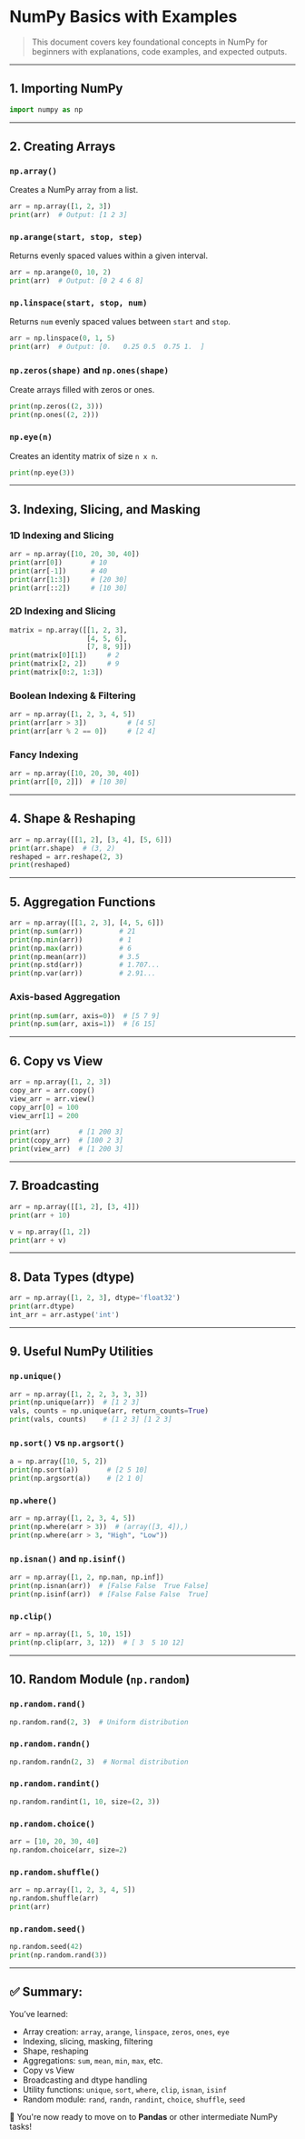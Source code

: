 # NumPy Basics with Examples

> This document covers key foundational concepts in NumPy for beginners with explanations, code examples, and expected outputs.

---

## 1. Importing NumPy

```python
import numpy as np
```

---

## 2. Creating Arrays

### `np.array()`

Creates a NumPy array from a list.

```python
arr = np.array([1, 2, 3])
print(arr)  # Output: [1 2 3]
```

### `np.arange(start, stop, step)`

Returns evenly spaced values within a given interval.

```python
arr = np.arange(0, 10, 2)
print(arr)  # Output: [0 2 4 6 8]
```

### `np.linspace(start, stop, num)`

Returns `num` evenly spaced values between `start` and `stop`.

```python
arr = np.linspace(0, 1, 5)
print(arr)  # Output: [0.   0.25 0.5  0.75 1.  ]
```

### `np.zeros(shape)` and `np.ones(shape)`

Create arrays filled with zeros or ones.

```python
print(np.zeros((2, 3)))
print(np.ones((2, 2)))
```

### `np.eye(n)`

Creates an identity matrix of size `n x n`.

```python
print(np.eye(3))
```

---

## 3. Indexing, Slicing, and Masking

### 1D Indexing and Slicing

```python
arr = np.array([10, 20, 30, 40])
print(arr[0])       # 10
print(arr[-1])      # 40
print(arr[1:3])     # [20 30]
print(arr[::2])     # [10 30]
```

### 2D Indexing and Slicing

```python
matrix = np.array([[1, 2, 3],
                   [4, 5, 6],
                   [7, 8, 9]])
print(matrix[0][1])     # 2
print(matrix[2, 2])     # 9
print(matrix[0:2, 1:3])
```

### Boolean Indexing & Filtering

```python
arr = np.array([1, 2, 3, 4, 5])
print(arr[arr > 3])          # [4 5]
print(arr[arr % 2 == 0])     # [2 4]
```

### Fancy Indexing

```python
arr = np.array([10, 20, 30, 40])
print(arr[[0, 2]])  # [10 30]
```

---

## 4. Shape & Reshaping

```python
arr = np.array([[1, 2], [3, 4], [5, 6]])
print(arr.shape)  # (3, 2)
reshaped = arr.reshape(2, 3)
print(reshaped)
```

---

## 5. Aggregation Functions

```python
arr = np.array([[1, 2, 3], [4, 5, 6]])
print(np.sum(arr))         # 21
print(np.min(arr))         # 1
print(np.max(arr))         # 6
print(np.mean(arr))        # 3.5
print(np.std(arr))         # 1.707...
print(np.var(arr))         # 2.91...
```

### Axis-based Aggregation

```python
print(np.sum(arr, axis=0))  # [5 7 9]
print(np.sum(arr, axis=1))  # [6 15]
```

---

## 6. Copy vs View

```python
arr = np.array([1, 2, 3])
copy_arr = arr.copy()
view_arr = arr.view()
copy_arr[0] = 100
view_arr[1] = 200

print(arr)       # [1 200 3]
print(copy_arr)  # [100 2 3]
print(view_arr)  # [1 200 3]
```

---

## 7. Broadcasting

```python
arr = np.array([[1, 2], [3, 4]])
print(arr + 10)

v = np.array([1, 2])
print(arr + v)
```

---

## 8. Data Types (dtype)

```python
arr = np.array([1, 2, 3], dtype='float32')
print(arr.dtype)
int_arr = arr.astype('int')
```

---

## 9. Useful NumPy Utilities

### `np.unique()`

```python
arr = np.array([1, 2, 2, 3, 3, 3])
print(np.unique(arr))  # [1 2 3]
vals, counts = np.unique(arr, return_counts=True)
print(vals, counts)    # [1 2 3] [1 2 3]
```

### `np.sort()` vs `np.argsort()`

```python
a = np.array([10, 5, 2])
print(np.sort(a))       # [2 5 10]
print(np.argsort(a))    # [2 1 0]
```

### `np.where()`

```python
arr = np.array([1, 2, 3, 4, 5])
print(np.where(arr > 3))  # (array([3, 4]),)
print(np.where(arr > 3, "High", "Low"))
```

### `np.isnan()` and `np.isinf()`

```python
arr = np.array([1, 2, np.nan, np.inf])
print(np.isnan(arr))  # [False False  True False]
print(np.isinf(arr))  # [False False False  True]
```

### `np.clip()`

```python
arr = np.array([1, 5, 10, 15])
print(np.clip(arr, 3, 12))  # [ 3  5 10 12]
```

---

## 10. Random Module (`np.random`)

### `np.random.rand()`

```python
np.random.rand(2, 3)  # Uniform distribution
```

### `np.random.randn()`

```python
np.random.randn(2, 3)  # Normal distribution
```

### `np.random.randint()`

```python
np.random.randint(1, 10, size=(2, 3))
```

### `np.random.choice()`

```python
arr = [10, 20, 30, 40]
np.random.choice(arr, size=2)
```

### `np.random.shuffle()`

```python
arr = np.array([1, 2, 3, 4, 5])
np.random.shuffle(arr)
print(arr)
```

### `np.random.seed()`

```python
np.random.seed(42)
print(np.random.rand(3))
```

---

## ✅ Summary:

You’ve learned:

* Array creation: `array`, `arange`, `linspace`, `zeros`, `ones`, `eye`
* Indexing, slicing, masking, filtering
* Shape, reshaping
* Aggregations: `sum`, `mean`, `min`, `max`, etc.
* Copy vs View
* Broadcasting and dtype handling
* Utility functions: `unique`, `sort`, `where`, `clip`, `isnan`, `isinf`
* Random module: `rand`, `randn`, `randint`, `choice`, `shuffle`, `seed`

🎉 You're now ready to move on to **Pandas** or other intermediate NumPy tasks!
